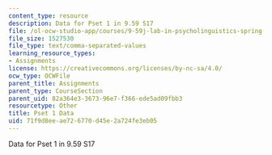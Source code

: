 ```yaml
---
content_type: resource
description: Data for Pset 1 in 9.59 S17
file: /ol-ocw-studio-app/courses/9-59j-lab-in-psycholinguistics-spring-2017/71f9d8eeae726770d45e2a724fe3eb05_pset_1_data.csv
file_size: 1527530
file_type: text/comma-separated-values
learning_resource_types:
- Assignments
license: https://creativecommons.org/licenses/by-nc-sa/4.0/
ocw_type: OCWFile
parent_title: Assignments
parent_type: CourseSection
parent_uid: 82a364e3-3673-96e7-f366-ede5ad09fbb3
resourcetype: Other
title: Pset 1 Data
uid: 71f9d8ee-ae72-6770-d45e-2a724fe3eb05
---
```

Data for Pset 1 in 9.59 S17